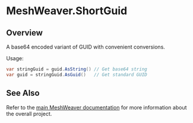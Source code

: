 # MeshWeaver.ShortGuid

## Overview
A base64 encoded variant of GUID with convenient conversions.

Usage:
```csharp
var stringGuid = guid.AsString() // Get base64 string
var guid = stringGuid.AsGuid()   // Get standard GUID
```

## See Also
Refer to the [main MeshWeaver documentation](../../Readme.md) for more information about the overall project.
